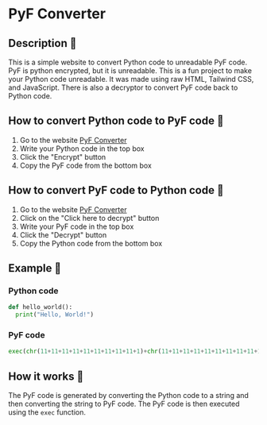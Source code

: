 # PyF Converter

## Description 📖

This is a simple website to convert Python code to unreadable PyF code. PyF is python encrypted, but it is unreadable. This is a fun project to make your Python code unreadable. It was made using raw HTML, Tailwind CSS, and JavaScript. There is also a decryptor to convert PyF code back to Python code.

## How to convert Python code to PyF code 🔄

1. Go to the website [PyF Converter](https://pyf-converter.vercel.app/)
2. Write your Python code in the top box
3. Click the "Encrypt" button
4. Copy the PyF code from the bottom box

## How to convert PyF code to Python code 🔄

1. Go to the website [PyF Converter](https://pyf-converter.vercel.app/)
2. Click on the "Click here to decrypt" button
3. Write your PyF code in the top box
4. Click the "Decrypt" button
5. Copy the Python code from the bottom box

## Example 📝

### Python code

```python
def hello_world():
  print("Hello, World!")
```

### PyF code

```python
exec(chr(11+11+11+11+11+11+11+11+11+1)+chr(11+11+11+11+11+11+11+11+11+1+1)+chr(11+11+11+11+11+11+11+11+11+1+1+1)+chr(11+11+1+1+1+1+1+1+1+1+1+1)+chr(11+11+11+11+11+11+11+11+11+1+1+1+1+1)+chr(11+11+11+11+11+11+11+11+11+1+1)+chr(11+11+11+11+11+11+11+11+11+1+1+1+1+1+1+1+1+1)+chr(11+11+11+11+11+11+11+11+11+1+1+1+1+1+1+1+1+1)+chr(11+11+11+11+11+11+11+11+11+11+1)+chr(11+11+11+11+11+11+11+11+1+1+1+1+1+1+1)+chr(11+11+11+11+11+11+11+11+11+11+1+1+1+1+1+1+1+1+1)+chr(11+11+11+11+11+11+11+11+11+11+1)+chr(11+11+11+11+11+11+11+11+11+11+1+1+1+1)+chr(11+11+11+11+11+11+11+11+11+1+1+1+1+1+1+1+1+1)+chr(11+11+11+11+11+11+11+11+11+1)+chr(11+11+11+1+1+1+1+1+1+1)+chr(11+11+11+1+1+1+1+1+1+1+1)+chr(11+11+11+11+11+1+1+1)+chr(1+1+1+1+1+1+1+1+1+1)+chr(11+11+1+1+1+1+1+1+1+1+1+1)+chr(11+11+1+1+1+1+1+1+1+1+1+1)+chr(11+11+11+11+11+11+11+11+11+11+1+1)+chr(11+11+11+11+11+11+11+11+11+11+1+1+1+1)+chr(11+11+11+11+11+11+11+11+11+1+1+1+1+1+1)+chr(11+11+11+11+11+11+11+11+11+11)+chr(11+11+11+11+11+11+11+11+11+11+1+1+1+1+1+1)+chr(11+11+11+1+1+1+1+1+1+1)+chr(11+11+11+1)+chr(11+11+11+11+11+11+1+1+1+1+1+1)+chr(11+11+11+11+11+11+11+11+11+1+1)+chr(11+11+11+11+11+11+11+11+11+1+1+1+1+1+1+1+1+1)+chr(11+11+11+11+11+11+11+11+11+1+1+1+1+1+1+1+1+1)+chr(11+11+11+11+11+11+11+11+11+11+1)+chr(11+11+11+11)+chr(11+11+1+1+1+1+1+1+1+1+1+1)+chr(11+11+11+11+11+11+11+1+1+1+1+1+1+1+1+1+1)+chr(11+11+11+11+11+11+11+11+11+11+1)+chr(11+11+11+11+11+11+11+11+11+11+1+1+1+1)+chr(11+11+11+11+11+11+11+11+11+1+1+1+1+1+1+1+1+1)+chr(11+11+11+11+11+11+11+11+11+1)+chr(11+11+11)+chr(11+11+11+1)+chr(11+11+11+1+1+1+1+1+1+1+1))
```

## How it works 🧠

The PyF code is generated by converting the Python code to a string and then converting the string to PyF code. The PyF code is then executed using the `exec` function.
